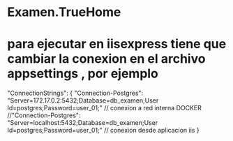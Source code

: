 # Examen.TrueHome
# para ejecutar en iisexpress tiene que cambiar la  conexion  en el archivo appsettings , por ejemplo

  "ConnectionStrings": {
    "Connection-Postgres": "Server=172.17.0.2:5432;Database=db_examen;User Id=postgres;Password=user_01;" // conexion a red interna DOCKER 
    //"Connection-Postgres": "Server=localhost:5432;Database=db_examen;User Id=postgres;Password=user_01;" // conexion desde aplicacion iis
  }
